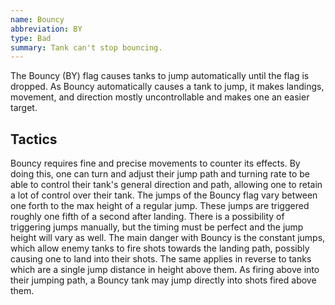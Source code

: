 ```yaml
---
name: Bouncy
abbreviation: BY
type: Bad
summary: Tank can't stop bouncing.
---
```


The Bouncy (BY) flag causes tanks to jump automatically until the flag is dropped. As Bouncy automatically causes a tank to jump, it makes landings, movement, and direction mostly uncontrollable and makes one an easier target.

## Tactics

Bouncy requires fine and precise movements to counter its effects. By doing this, one can turn and adjust their jump path and turning rate to be able to control their tank's general direction and path, allowing one to retain a lot of control over their tank. The jumps of the Bouncy flag vary between one forth to the max height of a regular jump. These jumps are triggered roughly one fifth of a second after landing. There is a possibility of triggering jumps manually, but the timing must be perfect and the jump height will vary as well. The main danger with Bouncy is the constant jumps, which allow enemy tanks to fire shots towards the landing path, possibly causing one to land into their shots. The same applies in reverse to tanks which are a single jump distance in height above them. As firing above into their jumping path, a Bouncy tank may jump directly into shots fired above them.
